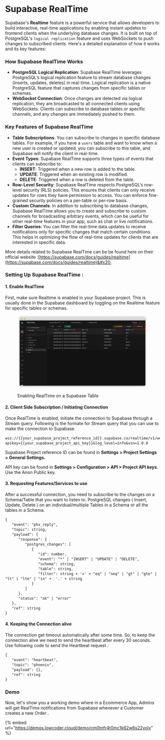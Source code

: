 # Supabase RealTime

Supabase's **Realtime** feature is a powerful service that allows developers to build interactive, real-time applications by enabling instant updates to frontend clients when the underlying database changes. It is built on top of PostgreSQL's `logical replication` feature and uses WebSockets to push changes to subscribed clients. Here's a detailed explanation of how it works and its key features:

### How Supabase RealTime Works

* **PostgreSQL Logical Replication**: Supabase RealTime leverages PostgreSQL’s logical replication feature to stream database changes (inserts, updates, deletes) in real-time. Logical replication is a native PostgreSQL feature that captures changes from specific tables or schemas.
* **WebSocket Connection**: Once changes are detected via logical replication, they are broadcasted to all connected clients using WebSockets. Clients can subscribe to database tables or specific channels, and any changes are immediately pushed to them.

### Key Features of Supabase RealTime

* **Table Subscriptions**: You can subscribe to changes in specific database tables. For example, if you have a `users` table and want to know when a new user is created or updated, you can subscribe to this table, and Supabase will notify the client in real-time.
* **Event Types**: Supabase RealTime supports three types of events that clients can subscribe to:
  * **INSERT**: Triggered when a new row is added to the table.
  * **UPDATE**: Triggered when an existing row is modified.
  * **DELETE**: Triggered when a row is deleted from the table.
* **Row-Level Security**: Supabase RealTime respects PostgreSQL’s row-level security (RLS) policies. This ensures that clients can only receive updates for rows they have permission to access. You can enforce fine-grained security policies on a per-table or per-row basis.
* **Custom Channels**: In addition to subscribing to database changes, Supabase RealTime allows you to create and subscribe to custom channels for broadcasting arbitrary events, which can be useful for other real-time features in your app, such as chat or live notifications.
* **Filter Queries**: You can filter the real-time data updates to receive notifications only for specific changes that match certain conditions. This helps in optimizing the flow of real-time updates for clients that are interested in specific data.

More details related to Supabase RealTime can be be found here on their official website :[https://supabase.com/docs/guides/realtime](https://supabase.com/docs/guides/realtime)&#x20;

### Setting Up Supabase RealTime :&#x20;

#### 1. Enable RealTime

First, make sure Realtime is enabled in your Supabase project. This is usually done in the Supabase dashboard by toggling on the Realtime feature for specific tables or schemas.

<figure><img src="../../../../.gitbook/assets/frame_generic_light.png" alt=""><figcaption><p>Enabling RealTime on a Supabase Table</p></figcaption></figure>

#### 2. Client Side Subscription / Initiating Connection

Once RealTime is enabled, initiate the connection to Supabase through a Stream query. Following is the formate for Stream query that you can use to make the connection to Supabase.

```
wss://{{your_supabase_project_reference_id}}.supabase.co/realtime/v1/websocket?apikey={{your_supabase_project_api_key}}&log_level=info&vsn=1.0.0
```

Supabase Project reference ID can be found in **Settings > Project Settings > General Settings.**

API key can be found in **Settings > Configuration > API > Project API keys.** Use the Anon Public key.

#### 3. Requesting Features/Services to use

After a successful connection, you need to subscribe to the changes on a Schema/Table that you want to listen to. PostgreSQL changes ( Insert, Update, Delete ) on an individual/multiple Tables in a Schema or all the tables in a Schema.&#x20;

```
{
   "event": "phx_reply",
   "topic": string,
   "payload": {
      "response": {
         "postgres_changes": [
            {
               "id": number,
               "event": "*" | "INSERT" | "UPDATE" | "DELETE",
               "schema": string,
               "table": string,
               "filter": string + '=' + "eq" | "neq" | "gt" | "gte" | "lt" | "lte" | "in" +  '.' + string
            }
         ]
      },
      "status": "ok" | "error"
   },
   "ref": string
}
```

#### 4. Keeping the Connection alive

The connection get timeout automatically after some time. So, to keep the connection alive we need to send the heartbeat after every 30 seconds. Use following code to send the Heartbeat request :&#x20;

```
{
   "event": "heartbeat",
   "topic": "phoenix",
   "payload": {},
   "ref": string
}
```

### Demo&#x20;

Now, let's show you a working demo where in a Ecommerce App, Admins will get RealTime notifications from Supabase whenever a Customer creates a new Order .

{% embed url="https://demos.lowcoder.cloud/demo/cm0tnfr4t0mc1k62w6s22yolv" %}
